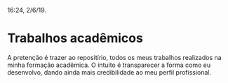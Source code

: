 16:24, 2/6/19.
# Trabalhos acadêmicos
A pretenção é trazer ao repositírio, todos os meus trabalhos realizados na minha formação acadêmica. O intuito é transparecer a forma como eu desenvolvo, dando ainda mais credibilidade ao meu perfil profissional.
